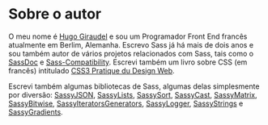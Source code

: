 
# Sobre o autor

O meu nome é [Hugo Giraudel](http://hugogiraudel.com) e sou um Programador Front End francês atualmente em Berlim, Alemanha. Escrevo Sass já há mais de dois anos e sou também autor de vários projetos relacionados com Sass, tais como o [SassDoc](http://sassdoc.com) e [Sass-Compatibility](http://sass-compatibility.github.io). Escrevi também um livro sobre CSS (em francês) intitulado [CSS3 Pratique du Design Web](http://www.amazon.fr/dp/2212140231).

Escrevi também algumas bibliotecas de Sass, algumas delas simplesmente por diversão: [SassyJSON](https://github.com/HugoGiraudel/SassyJSON), [SassyLists](http://sassylists.com), [SassySort](https://github.com/HugoGiraudel/SassySort), [SassyCast](https://github.com/HugoGiraudel/SassyCast), [SassyMatrix](https://github.com/HugoGiraudel/SassyMatrix), [SassyBitwise](https://github.com/HugoGiraudel/SassyBitwise), [SassyIteratorsGenerators](https://github.com/HugoGiraudel/SassyIteratorsGenerators), [SassyLogger](https://github.com/HugoGiraudel/SassyLogger), [SassyStrings](https://github.com/HugoGiraudel/SassyStrings) e [SassyGradients](https://github.com/HugoGiraudel/SassyGradients).
